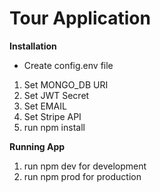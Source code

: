 # Tour Application  

**Installation**
- Create config.env file 
 1) Set MONGO_DB URI
 2) Set JWT Secret
 3) Set EMAIL
 4) Set Stripe API
 5) run npm install
 
 **Running App**
 1) run npm dev for development
 2) run npm prod for production  
 

